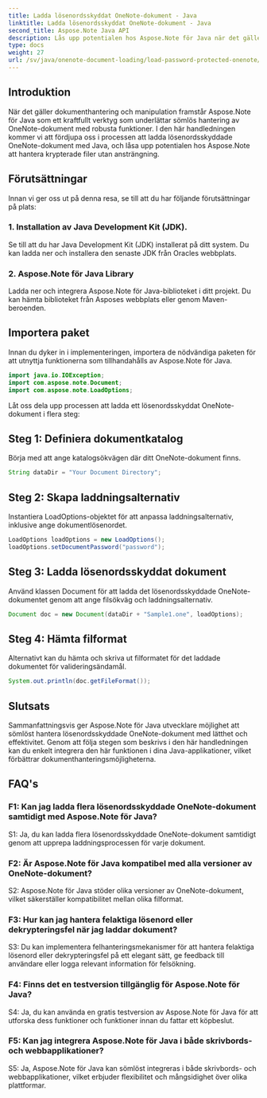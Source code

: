 ```yaml
---
title: Ladda lösenordsskyddat OneNote-dokument - Java
linktitle: Ladda lösenordsskyddat OneNote-dokument - Java
second_title: Aspose.Note Java API
description: Lås upp potentialen hos Aspose.Note för Java när det gäller att hantera lösenordsskyddade OneNote-dokument utan ansträngning. Höj din Java-dokumenthantering med Aspose.Note.
type: docs
weight: 27
url: /sv/java/onenote-document-loading/load-password-protected-onenote/
---
```

## Introduktion

När det gäller dokumenthantering och manipulation framstår Aspose.Note för Java som ett kraftfullt verktyg som underlättar sömlös hantering av OneNote-dokument med robusta funktioner. I den här handledningen kommer vi att fördjupa oss i processen att ladda lösenordsskyddade OneNote-dokument med Java, och låsa upp potentialen hos Aspose.Note att hantera krypterade filer utan ansträngning.

## Förutsättningar

Innan vi ger oss ut på denna resa, se till att du har följande förutsättningar på plats:

### 1. Installation av Java Development Kit (JDK).

Se till att du har Java Development Kit (JDK) installerat på ditt system. Du kan ladda ner och installera den senaste JDK från Oracles webbplats.

### 2. Aspose.Note för Java Library

Ladda ner och integrera Aspose.Note för Java-biblioteket i ditt projekt. Du kan hämta biblioteket från Asposes webbplats eller genom Maven-beroenden.

## Importera paket

Innan du dyker in i implementeringen, importera de nödvändiga paketen för att utnyttja funktionerna som tillhandahålls av Aspose.Note för Java.

```java
import java.io.IOException;
import com.aspose.note.Document;
import com.aspose.note.LoadOptions;
```

Låt oss dela upp processen att ladda ett lösenordsskyddat OneNote-dokument i flera steg:

## Steg 1: Definiera dokumentkatalog

Börja med att ange katalogsökvägen där ditt OneNote-dokument finns.

```java
String dataDir = "Your Document Directory";
```

## Steg 2: Skapa laddningsalternativ

Instantiera LoadOptions-objektet för att anpassa laddningsalternativ, inklusive ange dokumentlösenordet.

```java
LoadOptions loadOptions = new LoadOptions();
loadOptions.setDocumentPassword("password");
```

## Steg 3: Ladda lösenordsskyddat dokument

Använd klassen Document för att ladda det lösenordsskyddade OneNote-dokumentet genom att ange filsökväg och laddningsalternativ.

```java
Document doc = new Document(dataDir + "Sample1.one", loadOptions);
```

## Steg 4: Hämta filformat

Alternativt kan du hämta och skriva ut filformatet för det laddade dokumentet för valideringsändamål.

```java
System.out.println(doc.getFileFormat());
```

## Slutsats

Sammanfattningsvis ger Aspose.Note för Java utvecklare möjlighet att sömlöst hantera lösenordsskyddade OneNote-dokument med lätthet och effektivitet. Genom att följa stegen som beskrivs i den här handledningen kan du enkelt integrera den här funktionen i dina Java-applikationer, vilket förbättrar dokumenthanteringsmöjligheterna.

## FAQ's

### F1: Kan jag ladda flera lösenordsskyddade OneNote-dokument samtidigt med Aspose.Note för Java?

S1: Ja, du kan ladda flera lösenordsskyddade OneNote-dokument samtidigt genom att upprepa laddningsprocessen för varje dokument.

### F2: Är Aspose.Note för Java kompatibel med alla versioner av OneNote-dokument?

S2: Aspose.Note för Java stöder olika versioner av OneNote-dokument, vilket säkerställer kompatibilitet mellan olika filformat.

### F3: Hur kan jag hantera felaktiga lösenord eller dekrypteringsfel när jag laddar dokument?

S3: Du kan implementera felhanteringsmekanismer för att hantera felaktiga lösenord eller dekrypteringsfel på ett elegant sätt, ge feedback till användare eller logga relevant information för felsökning.

### F4: Finns det en testversion tillgänglig för Aspose.Note för Java?

S4: Ja, du kan använda en gratis testversion av Aspose.Note för Java för att utforska dess funktioner och funktioner innan du fattar ett köpbeslut.

### F5: Kan jag integrera Aspose.Note för Java i både skrivbords- och webbapplikationer?

S5: Ja, Aspose.Note för Java kan sömlöst integreras i både skrivbords- och webbapplikationer, vilket erbjuder flexibilitet och mångsidighet över olika plattformar.